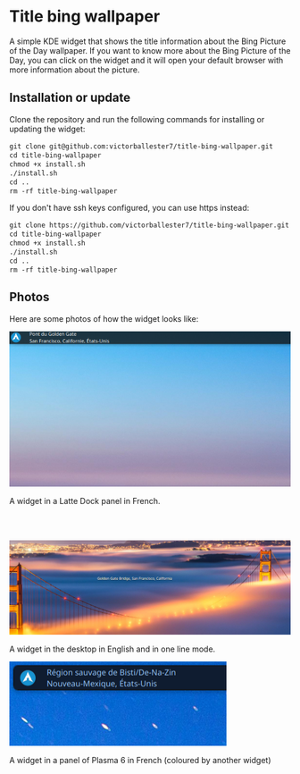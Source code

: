 # Title bing wallpaper

A simple KDE widget that shows the title information about the Bing Picture of the Day wallpaper. If you want to know more about the Bing Picture of the Day, you can click on the widget and it will open your default browser with more information about the picture.

## Installation or update

Clone the repository and run the following commands for installing or updating the widget:

```
git clone git@github.com:victorballester7/title-bing-wallpaper.git
cd title-bing-wallpaper
chmod +x install.sh
./install.sh
cd ..
rm -rf title-bing-wallpaper
```

If you don't have ssh keys configured, you can use https instead:

```
git clone https://github.com/victorballester7/title-bing-wallpaper.git
cd title-bing-wallpaper
chmod +x install.sh
./install.sh
cd ..
rm -rf title-bing-wallpaper
```

## Photos

Here are some photos of how the widget looks like:

![WidgetinLattePanel](images/panel-fr.png)

A widget in a Latte Dock panel in French.

<br></br>

![WidgetDesktop](images/desktop-en.png)

A widget in the desktop in English and in one line mode.

![WidgetPanel6](images/plasma6.png)

A widget in a panel of Plasma 6 in French (coloured by another widget)
